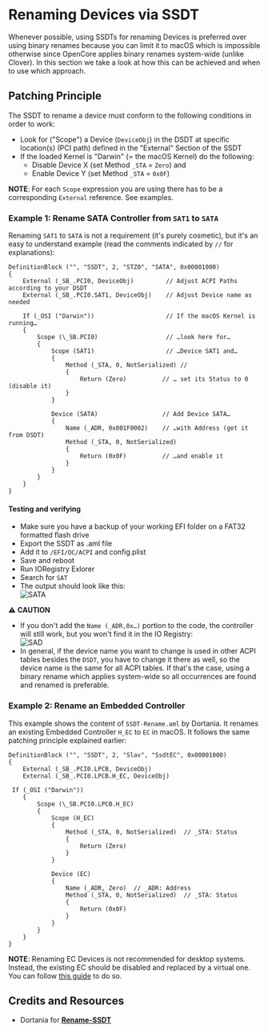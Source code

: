 # Renaming Devices via SSDT

Whenever possible, using SSDTs for renaming Devices is preferred over using binary renames because you can limit it to macOS which is impossible otherwise since OpenCore applies binary renames system-wide (unlike Clover). In this section we take a look at  how this can be achieved and when to use which approach.

## Patching Principle
The SSDT to rename a device must conform to the following conditions in order to work:

- Look for ("Scope") a Device (`DeviceObj`) in the DSDT at specific location(s) (PCI path) defined in the "External" Section of the SSDT
- If the loaded Kernel is "Darwin" (= the macOS Kernel) do the following:
	- Disable Device X (set Method `_STA` = `Zero`) and
	- Enable Device Y (set Method `_STA` = `0x0F`)

**NOTE**: For each `Scope` expression you are using there has to be a corresponding `External` reference. See examples.

### Example 1: Rename SATA Controller from `SAT1` to `SATA`
Renaming `SAT1` to `SATA` is not a requirement (it's purely cosmetic), but it's an easy to understand example (read the comments indicated by `//` for explanations):

```asl
DefinitionBlock ("", "SSDT", 2, "STZ0", "SATA", 0x00001000)
{
    External (_SB_.PCI0, DeviceObj)         // Adjust ACPI Paths according to your DSDT
    External (_SB_.PCI0.SAT1, DeviceObj)    // Adjust Device name as needed
    
    If (_OSI ("Darwin"))                    // If the macOS Kernel is running…
    {
        Scope (\_SB.PCI0)                   // …look here for…
        {
            Scope (SAT1)                    // …Device SAT1 and…
            {
                Method (_STA, 0, NotSerialized) // 
                {
                    Return (Zero)          // … set its Status to 0 (disable it)
                }
            }

            Device (SATA)                  // Add Device SATA…
            {   
                Name (_ADR, 0x001F0002)    // …with Address (get it from DSDT)
                Method (_STA, 0, NotSerialized)
                {
                    Return (0x0F)          // …and enable it
                }
            }
        }
    }
}
```
#### Testing and verifying
- Make sure you have a backup of your working EFI folder on a FAT32 formatted flash drive
- Export the SSDT as .aml file
- Add it to `/EFI/OC/ACPI` and config.plist
- Save and reboot
- Run IORegistry Exlorer
- Search for `SAT`
- The output should look like this:</br>![SATA](https://user-images.githubusercontent.com/76865553/182600459-febd1490-585e-4a7a-9d7f-3dc966482c56.png)

:warning: **CAUTION**

- If you don't add the `Name (_ADR,0x…)` portion to the code, the controller will still work, but you won't find it in the IO Registry:</br>![SAD](https://user-images.githubusercontent.com/76865553/182600512-396acfb7-85da-4a40-85b4-f16cebb72cdc.png)
- In general, if the device name you want to change is used in other ACPI tables besides the `DSDT`, you have to change it there as well, so the device name is the same for all ACPI tables. If that's the case, using a binary rename which applies system-wide so all occurrences are found and renamed is preferable.

### Example 2: Rename an Embedded Controller
This example shows the content of `SSDT-Rename.aml` by Dortania. It renames an existing Embedded Controller `H_EC` to `EC` in macOS. It follows the same patching principle explained earlier:

```asl
DefinitionBlock ("", "SSDT", 2, "Slav", "SsdtEC", 0x00001000)
{
    External (_SB_.PCI0.LPCB, DeviceObj)
    External (_SB_.PCI0.LPCB.H_EC, DeviceObj)

 If (_OSI ("Darwin"))
    {
        Scope (\_SB.PCI0.LPCB.H_EC)
        {
            Scope (H_EC)
            {
                Method (_STA, 0, NotSerialized)  // _STA: Status
                {
                    Return (Zero)
                }
            }

            Device (EC)
            {
                Name (_ADR, Zero)  // _ADR: Address
                Method (_STA, 0, NotSerialized)  // _STA: Status
                {
                    Return (0x0F)    
                }
            }
        }
    }
}
```
**NOTE**: Renaming EC Devices is not recommended for desktop systems. Instead, the existing EC should be disabled and replaced by a virtual one. You can follow [this guide](https://github.com/5T33Z0/OC-Little-Translated/tree/main/01_Adding_missing_Devices_and_enabling_Features/Embedded_Controller_(SSDT-EC)#adding-a-fake-embedded-controller-ssdt-ec-or-ssdt-ec-usbx) to do so.

## Credits and Resources
- Dortania for [**Rename-SSDT**](https://github.com/dortania/OpenCore-Install-Guide/blob/master/extra-files/Rename-SSDT.dsl)
